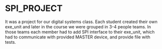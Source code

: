 # SPI_PROJECT
It was a project for our digital systems class. Each student created their own exe_unit and later in the course we were grouped in 3-4 people teams. In those teams each member had to add SPI interface to their exe_unit, which had to communicate with provided MASTER device, and provide file with tests.   
